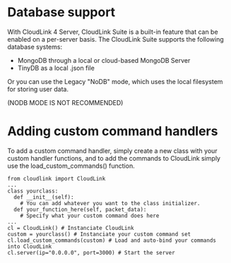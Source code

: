 # Database support
With CloudLink 4 Server, CloudLink Suite is a built-in feature that can be enabled on a per-server basis.
The CloudLink Suite supports the following database systems:

* MongoDB through a local or cloud-based MongoDB Server
* TinyDB as a local .json file

Or you can use the Legacy "NoDB" mode, which uses the local filesystem for storing user data.

(NODB MODE IS NOT RECOMMENDED)

# Adding custom command handlers
To add a custom command handler, simply create a new class with your custom handler functions, and to add the commands to CloudLink simply use
the load_custom_commands() function.

```
from cloudlink import CloudLink
...
class yourclass:
  def __init__(self):
    # You can add whatever you want to the class initializer.
  def your_function_here(self, packet_data):
    # Specify what your custom command does here
...
cl = CloudLink() # Instanciate CloudLink
custom = yourclass() # Instanciate your custom command set
cl.load_custom_commands(custom) # Load and auto-bind your commands into CloudLink
cl.server(ip="0.0.0.0", port=3000) # Start the server
```

